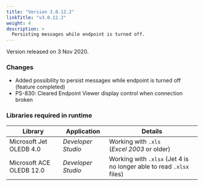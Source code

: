 ```yaml
---
title: "Version 3.0.12.2"
linkTitle: "v3.0.12.2"
weight: 4
description: >
  Persisting messages while endpoint is turned off.
---
```


Version released on 3 Nov 2020.

### Changes

* Added possibility to persist messages while endpoint is turned off (feature completed)
* PS-830: Cleared Endpoint Viewer display control when connection broken

### Libraries required in runtime

| Library                  | Application        | Details             |
|--------------------------|--------------------|---------------------|
| Microsoft Jet OLEDB 4.0  | _Developer Studio_ | Working with `.xls`<br>(_Excel 2003_ or older) |
| Microsoft ACE OLEDB 12.0 | _Developer Studio_ | Working with `.xlsx` (Jet 4 is no longer able to read `.xlsx` files) |
